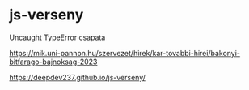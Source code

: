 # js-verseny

Uncaught TypeError csapata

https://mik.uni-pannon.hu/szervezet/hirek/kar-tovabbi-hirei/bakonyi-bitfarago-bajnoksag-2023

https://deepdev237.github.io/js-verseny/
